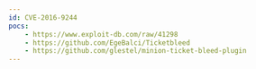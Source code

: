 ```yaml
---
id: CVE-2016-9244
pocs: 
    - https://www.exploit-db.com/raw/41298
    - https://github.com/EgeBalci/Ticketbleed
    - https://github.com/glestel/minion-ticket-bleed-plugin
---
```

